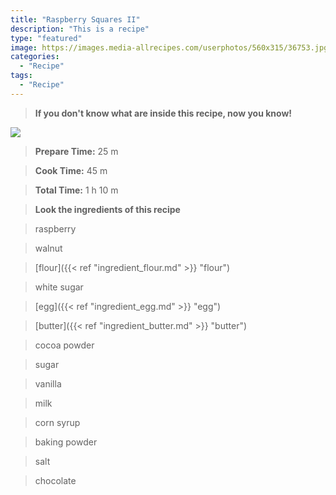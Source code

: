 ```yaml
---
title: "Raspberry Squares II"
description: "This is a recipe"
type: "featured"
image: https://images.media-allrecipes.com/userphotos/560x315/36753.jpg
categories: 
  - "Recipe"
tags: 
  - "Recipe"
---
```



>**If you don't know what are inside this recipe, now you know!**

![](../images/Recipes-Banner.jpg)
> **Prepare Time:** 25 m


> **Cook Time:** 45 m


> **Total Time:** 1 h 10 m

> **Look the ingredients of this recipe**

> raspberry

> walnut

> [flour]({{< ref "ingredient_flour.md" >}} "flour")

> white sugar

> [egg]({{< ref "ingredient_egg.md" >}} "egg")

> [butter]({{< ref "ingredient_butter.md" >}} "butter")

> cocoa powder

> sugar

> vanilla

> milk

> corn syrup

> baking powder

> salt

> chocolate

